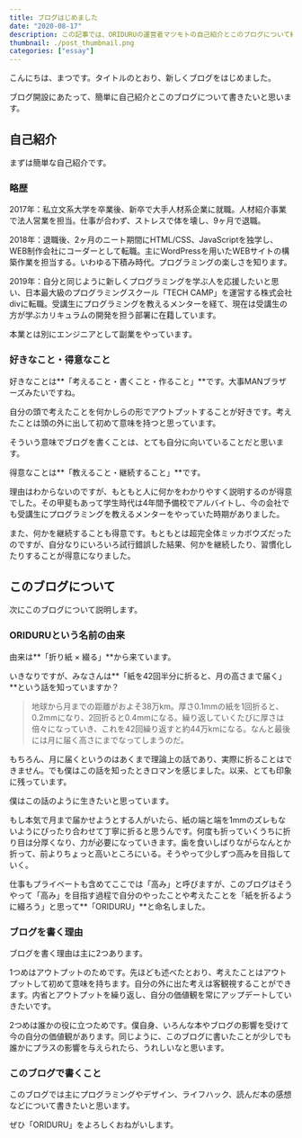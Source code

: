```yaml
---
title: ブログはじめました
date: "2020-08-17"
description: この記事では、ORIDURUの運営者マツモトの自己紹介とこのブログについて紹介しています。
thumbnail: ./post_thumbnail.png
categories: ["essay"]
---
```


こんにちは、まつです。タイトルのとおり、新しくブログをはじめました。

ブログ開設にあたって、簡単に自己紹介とこのブログについて書きたいと思います。

## 自己紹介

まずは簡単な自己紹介です。

### 略歴

2017年：私立文系大学を卒業後、新卒で大手人材系企業に就職。人材紹介事業で法人営業を担当。仕事が合わず、ストレスで体を壊し、9ヶ月で退職。

2018年：退職後、2ヶ月のニート期間にHTML/CSS、JavaScriptを独学し、WEB制作会社にコーダーとして転職。主にWordPressを用いたWEBサイトの構築作業を担当する。いわゆる下積み時代。プログラミングの楽しさを知ります。

2019年：自分と同じように新しくプログラミングを学ぶ人を応援したいと思い、日本最大級のプログラミングスクール「TECH CAMP」を運営する株式会社divに転職。受講生にプログラミングを教えるメンターを経て、現在は受講生の方が学ぶカリキュラムの開発を担う部署に在籍しています。

本業とは別にエンジニアとして副業をやっています。

### 好きなこと・得意なこと

好きなことは**「考えること・書くこと・作ること」**です。大事MANブラザーズみたいですね。

自分の頭で考えたことを何かしらの形でアウトプットすることが好きです。考えたことは頭の外に出して初めて意味を持つと思っています。

そういう意味でブログを書くことは、とても自分に向いていることだと思います。

得意なことは**「教えること・継続すること」**です。

理由はわからないのですが、もともと人に何かをわかりやすく説明するのが得意でした。その甲斐もあって学生時代は4年間予備校でアルバイトし、今の会社でも受講生にプログラミングを教えるメンターをやっていた時期がありました。

また、何かを継続することも得意です。もともとは超完全体ミッカボウズだったのですが、自分なりにいろいろ試行錯誤した結果、何かを継続したり、習慣化したりすることが得意になりました。

## このブログについて

次にこのブログについて説明します。

### ORIDURUという名前の由来

由来は**「折り紙 × 綴る」**から来ています。

いきなりですが、みなさんは**「紙を42回半分に折ると、月の高さまで届く」**という話を知っていますか？

>地球から月までの距離がおよそ38万km。厚さ0.1mmの紙を1回折ると、0.2mmになり、2回折ると0.4mmになる。繰り返していくたびに厚さは倍々になっていき、これを42回繰り返すと約44万kmになる。なんと最後には月に届く高さにまでなってしまうのだ。

もちろん、月に届くというのはあくまで理論上の話であり、実際に折ることはできません。でも僕はこの話を知ったときロマンを感じました。以来、とても印象に残っています。

僕はこの話のように生きたいと思っています。

もし本気で月まで届かせようとする人がいたら、紙の端と端を1mmのズレもないようにぴったり合わせて丁寧に折ると思うんです。何度も折っていくうちに折り目は分厚くなり、力が必要になっていきます。歯を食いしばりながらなんとか折って、前よりちょっと高いところにいる。そうやって少しずつ高みを目指していく。

仕事もプライベートも含めてここでは「高み」と呼びますが、このブログはそうやって「高み」を目指す過程で自分のやったことや考えたことを「紙を折るように綴ろう」と思って**「ORIDURU」**と命名しました。

### ブログを書く理由
ブログを書く理由は主に2つあります。

1つめはアウトプットのためです。先ほども述べたとおり、考えたことはアウトプットして初めて意味を持ちます。自分の外に出た考えは客観視することができます。内省とアウトプットを繰り返し、自分の価値観を常にアップデートしていきたいです。

2つめは誰かの役に立つためです。僕自身、いろんな本やブログの影響を受けて今の自分の価値観があります。同じように、このブログに書いたことが少しでも誰かにプラスの影響を与えられたら、うれしいなと思います。

### このブログで書くこと
このブログでは主にプログラミングやデザイン、ライフハック、読んだ本の感想などについて書きたいと思います。

ぜひ「ORIDURU」をよろしくおねがいします。